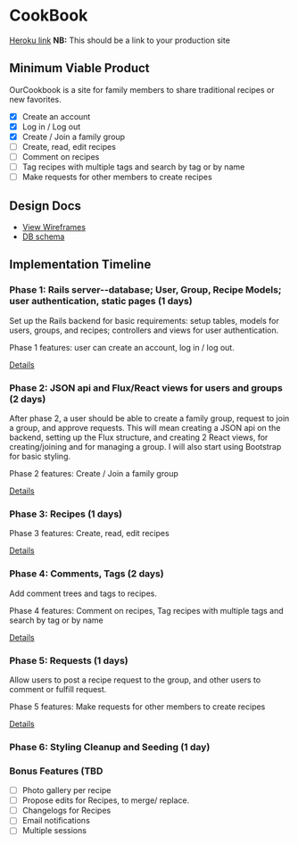 # CookBook

[Heroku link][heroku] **NB:** This should be a link to your production site

[heroku]: http://www.herokuapp.com

## Minimum Viable Product

OurCookbook is a site for family members to share traditional recipes or new favorites.

<!-- This is a Markdown checklist. Use it to keep track of your progress! -->

- [X] Create an account
- [X] Log in / Log out
- [X] Create / Join a family group
- [ ] Create, read, edit recipes
- [ ] Comment on recipes
- [ ] Tag recipes with multiple tags and search by tag or by name
- [ ] Make requests for other members to create recipes

## Design Docs
* [View Wireframes][view]
* [DB schema][schema]

[view]: ./docs/views.md
[schema]: ./docs/schema.md

## Implementation Timeline

### Phase 1: Rails server--database; User, Group, Recipe Models; user authentication, static pages (1 days)

Set up the Rails backend for basic requirements: setup tables, models for
users, groups, and recipes; controllers and views for user authentication.

Phase 1 features: user can create an account, log in / log out.

[Details][phase-one]

### Phase 2: JSON api and Flux/React views for users and groups (2 days)

After phase 2, a user should be able to create a family group, request to join
a group, and approve requests.  This will mean creating a JSON api on the backend,
setting up the Flux structure, and creating 2 React views, for creating/joining and
for managing a group.  I will also start using Bootstrap for basic styling.

Phase 2 features: Create / Join a family group

[Details][phase-two]

### Phase 3: Recipes (1 days)

Phase 3 features: Create, read, edit recipes

[Details][phase-three]

### Phase 4: Comments, Tags (2 days)

Add comment trees and tags to recipes.

Phase 4 features: Comment on recipes, Tag recipes with multiple tags and
search by tag or by name

[Details][phase-four]

### Phase 5: Requests (1 days)

Allow users to post a recipe request to the group, and other users to comment
or fulfill request.

Phase 5 features: Make requests for other members to create recipes

[Details][phase-five]

### Phase 6: Styling Cleanup and Seeding (1 day)

### Bonus Features (TBD
- [ ] Photo gallery per recipe
- [ ] Propose edits for Recipes, to merge/ replace.
- [ ] Changelogs for Recipes
- [ ] Email notifications
- [ ] Multiple sessions

[phase-one]: ./docs/phases/phase1.md
[phase-two]: ./docs/phases/phase2.md
[phase-three]: ./docs/phases/phase3.md
[phase-four]: ./docs/phases/phase4.md
[phase-five]: ./docs/phases/phase5.md
